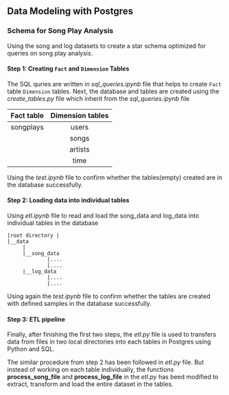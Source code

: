 ## Data Modeling with Postgres
### Schema for Song Play Analysis
Using the song and log datasets to create a star schema optimized for queries on song play analysis. 

#### Step 1: Creating `Fact` and `Dimension` Tables
The SQL quries are written in *sql_queries.ipynb* file that helps to create `Fact` table `Dimension` tables. Next, the database and tables are created using the *create_tables.py* file which inherit from the *sql_queries.ipynb* file

|Fact table|Dimension tables| 
|:-:       |:-:             |
|songplays |   users        |
|          |   songs        |
|          |   artists      |
|          |   time         |

Using the *test.ipynb* file to confirm whether the tables(empty) created are in the database successfully.

#### Step 2: Loading data into individual tables
Using *etl.ipynb* file to read and load the song_data and log_data into individual tables in the database
```
|root directory |
|__data
     |
     |__song_data
             |....
             |....
     |__log_data
             |....
             |....
```
Using again the *test.ipynb* file to confirm whether the tables are created with defined samples in the database successfully.

#### Step 3: ETL pipeline
Finally, after finishing the first two steps, the *etl.py* file is used to transfers data from files in two local directories into each tables in Postgres using Python and SQL.

The similar procedure from step 2 has been followed in *etl.py* file. But instead of working on each table individually, the functions **process_song_file** and **process_log_file** in the *etl.py* has beed modified to extract, transform and load the entire dataset in the tables.